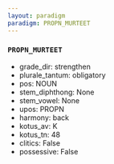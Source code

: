 ```yaml
---
layout: paradigm
paradigm: PROPN_MURTEET
---
```

### ` PROPN_MURTEET `


* grade_dir: strengthen
* plurale_tantum: obligatory
* pos: NOUN
* stem_diphthong: None
* stem_vowel: None
* upos: PROPN
* harmony: back
* kotus_av: K
* kotus_tn: 48
* clitics: False
* possessive: False
